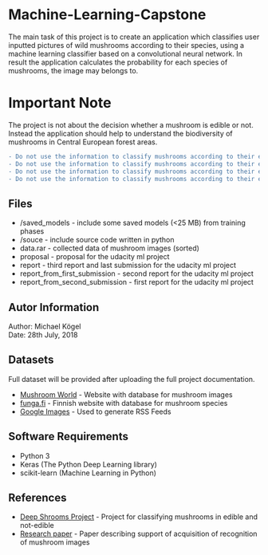 # Machine-Learning-Capstone

The main task of this project is to create an application which classifies user inputted pictures of wild mushrooms according to their species, using a machine learning classifier based on a convolutional neural network. In result the application calculates the probability for each species of mushrooms, the image may belongs to.

# Important Note

The project is not about the decision whether a mushroom is edible or not. Instead the application should help to understand the biodiversity of mushrooms in Central European forest areas.<br>

```diff
- Do not use the information to classify mushrooms according to their edibility -
- Do not use the information to classify mushrooms according to their edibility -
- Do not use the information to classify mushrooms according to their edibility -
- Do not use the information to classify mushrooms according to their edibility -
```
## Files
* /saved_models - include some saved models (<25 MB) from training phases
* /souce        - include source code written in python
* data.rar      - collected data of mushroom images (sorted)
* proposal      - proposal for the udacity ml project
* report                              - third report and last submission for the udacity ml project
* report_from_first_submission        - second report for the udacity ml project
* report_from_second_submission       - first report for the udacity ml project


## Autor Information

Author: Michael Kögel <br>
Date: 28th July, 2018

## Datasets

Full dataset will be provided after uploading the full project documentation. <br>

* [Mushroom World](http://www.mushroom.world/) - Website with database for mushroom images
* [funga.fi](http://www.funga.fi/linkkeja/#sienisanasto) - Finnish website with database for mushroom species
* [Google Images](https://www.google.de/imghp?hl=de&tab=wi&authuser=0) - Used to generate RSS Feeds

## Software Requirements

* Python 3
* Keras (The Python Deep Learning library)
* scikit-learn (Machine Learning in Python)
## References

* [Deep Shrooms Project](https://tuomonieminen.github.io/deep-shrooms/) - Project for classifying mushrooms in edible and not-edible
* [Research paper](https://pdfs.semanticscholar.org/8efa/ea4085e64785143e21f1797e9c2c95c8f2f7.pdf) - Paper describing support of acquisition of recognition of mushroom images
